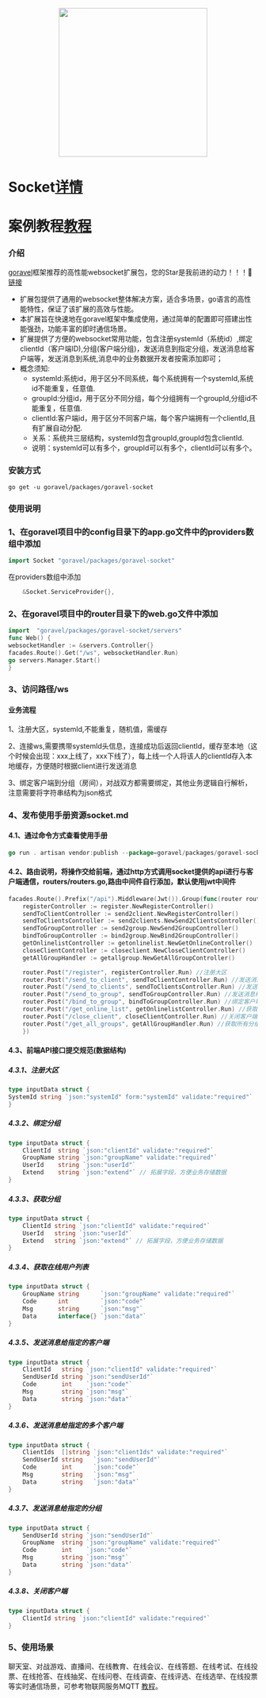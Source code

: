 
<p align="center">
  <img src="https://goravel/packages/goravel-socket/blob/master/images/icon.png?raw=true" width="300" />
</p>

# Socket[详情](https://goravel/packages/goravel-socket)
# 案例教程[教程](https://goravel/packages/goravel-socket/blob/master/example.md)
### 介绍
[goravel](https://www.goravel.dev/)框架推荐的高性能websocket扩展包，您的Star是我前进的动力！！！💪  [链接](https://www.goravel.dev/zh/prologue/packages.html)  
- 扩展包提供了通用的websocket整体解决方案，适合多场景，go语言的高性能特性，保证了该扩展的高效与性能。  
- 本扩展旨在快速地在goravel框架中集成使用，通过简单的配置即可搭建出性能强劲，功能丰富的即时通信场景。  
- 扩展提供了方便的websocket常用功能，包含注册systemId（系统id）,绑定clientId（客户端ID),分组(客户端分组)，发送消息到指定分组，发送消息给客户端等，发送消息到系统,消息中的业务数据开发者按需添加即可；
- 概念须知:
  - systemId:系统id，用于区分不同系统，每个系统拥有一个systemId,系统id不能重复，任意值.
  - groupId:分组id，用于区分不同分组，每个分组拥有一个groupId,分组id不能重复，任意值.
  - clientId:客户端id，用于区分不同客户端，每个客户端拥有一个clientId,且有扩展自动分配.
  - 关系：系统共三层结构，systemId包含groupId,groupId包含clientId.
  - 说明：systemId可以有多个，groupId可以有多个，clientId可以有多个。
### 安装方式
```shell
go get -u goravel/packages/goravel-socket
```
### 使用说明
### 1、在goravel项目中的config目录下的app.go文件中的providers数组中添加
```go
import Socket "goravel/packages/goravel-socket"
```
在providers数组中添加
```go
	&Socket.ServiceProvider{},
```
### 2、在goravel项目中的router目录下的web.go文件中添加
```go
import 	"goravel/packages/goravel-socket/servers"
func Web() {
websocketHandler := &servers.Controller{}
facades.Route().Get("/ws", websocketHandler.Run)
go servers.Manager.Start()
}
```
### 3、访问路径/ws
#### 业务流程
1、注册大区，systemId,不能重复，随机值，需缓存   

2、连接ws,需要携带systemId头信息，连接成功后返回clientId，缓存至本地（这个时候会出现：xxx上线了，xxx下线了），每上线一个人将该人的clientId存入本地缓存，方便随时根据client进行发送消息  

3、绑定客户端到分组（房间），对战双方都需要绑定，其他业务逻辑自行解析，注意需要将字符串结构为json格式

### 4、发布使用手册资源socket.md
#### 4.1、通过命令方式查看使用手册
```go
go run . artisan vendor:publish --package=goravel/packages/goravel-socket
```
#### 4.2、路由说明，将操作交给前端，通过http方式调用socket提供的api进行与客户端通信，routers/routers.go,路由中间件自行添加，默认使用jwt中间件
```go
facades.Route().Prefix("/api").Middleware(Jwt()).Group(func(router route.Router) {
    registerController := register.NewRegisterController()
    sendToClientController := send2client.NewRegisterController()
    sendToClientsController := send2clients.NewSend2ClientsController()
    sendToGroupController := send2group.NewSend2GroupController()
    bindToGroupController := bind2group.NewBind2GroupController()
    getOnlinelistController := getonlinelist.NewGetOnlineController()
    closeClientController := closeclient.NewCloseClientController()
    getAllGroupHandler := getallgroup.NewGetAllGroupController()

    router.Post("/register", registerController.Run) //注册大区
    router.Post("/send_to_client", sendToClientController.Run) //发送消息给指定的客户端
    router.Post("/send_to_clients", sendToClientsController.Run) //发送消息给指定的客户端(多个客户端)
    router.Post("/send_to_group", sendToGroupController.Run) //发送消息给指定的分组
    router.Post("/bind_to_group", bindToGroupController.Run) //绑定客户端到分组
    router.Post("/get_online_list", getOnlinelistController.Run) //获取在线列表
    router.Post("/close_client", closeClientController.Run) //关闭客户端
    router.Post("/get_all_groups", getAllGroupHandler.Run) //获取所有分组
	})
```
#### 4.3、前端API接口提交规范(数据结构)
##### 4.3.1、注册大区
```go
type inputData struct {
SystemId string `json:"systemId" form:"systemId" validate:"required"`
}
```
##### 4.3.2、绑定分组
```go
type inputData struct {
	ClientId  string `json:"clientId" validate:"required"`
	GroupName string `json:"groupName" validate:"required"`
	UserId    string `json:"userId"`
	Extend    string `json:"extend"` // 拓展字段，方便业务存储数据
}
```
##### 4.3.3、获取分组
```go
type inputData struct {
    ClientId string `json:"clientId" validate:"required"`
    UserId   string `json:"userId"`
    Extend   string `json:"extend"` // 拓展字段，方便业务存储数据
}
```
##### 4.3.4、获取在线用户列表
```go
type inputData struct {
	GroupName string      `json:"groupName" validate:"required"`
	Code      int         `json:"code"`
	Msg       string      `json:"msg"`
	Data      interface{} `json:"data"`
}

```
##### 4.3.5、发送消息给指定的客户端
```go
type inputData struct {
	ClientId   string `json:"clientId" validate:"required"`
	SendUserId string `json:"sendUserId"`
	Code       int    `json:"code"`
	Msg        string `json:"msg"`
	Data       string `json:"data"`
}
```
##### 4.3.6、发送消息给指定的多个客户端
```go
type inputData struct {
	ClientIds  []string `json:"clientIds" validate:"required"`
	SendUserId string   `json:"sendUserId"`
	Code       int      `json:"code"`
	Msg        string   `json:"msg"`
	Data       string   `json:"data"`
}
```
##### 4.3.7、发送消息给指定的分组
```go
type inputData struct {
	SendUserId string `json:"sendUserId"`
	GroupName  string `json:"groupName" validate:"required"`
	Code       int    `json:"code"`
	Msg        string `json:"msg"`
	Data       string `json:"data"`
}
```
##### 4.3.8、关闭客户端
```go
type inputData struct {
	ClientId string `json:"clientId" validate:"required"`
}
```
### 5、使用场景
聊天室、对战游戏、直播间、在线教育、在线会议、在线答题、在线考试、在线投票、在线抢答、在线抽奖、在线问卷、在线调查、在线评选、在线选举、在线投票等实时通信场景，可参考物联网服务MQTT
[教程](https://goravel/packages/goravel-socket/blob/master/example.md)。